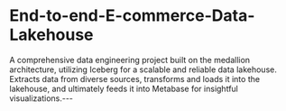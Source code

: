 # End-to-end-E-commerce-Data-Lakehouse
A comprehensive data engineering project built on the medallion architecture, utilizing Iceberg for a scalable and reliable data lakehouse. Extracts data from diverse sources, transforms and loads it into the lakehouse, and ultimately feeds it into Metabase for insightful visualizations.---

